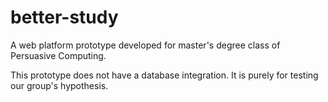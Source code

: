 # better-study
A web platform prototype developed for master's degree class of Persuasive Computing.

This prototype does not have a database integration.
It is purely for testing our group's hypothesis.
